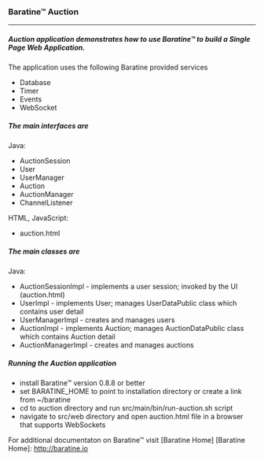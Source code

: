 ### Baratine™ Auction

***

##### Auction application demonstrates how to use Baratine™ to build a Single Page Web Application.

The application uses the following Baratine provided services
 * Database
 * Timer
 * Events
 * WebSocket

##### The main interfaces are

Java:

* AuctionSession
* User
* UserManager
* Auction
* AuctionManager
* ChannelListener

HTML, JavaScript:
* auction.html

##### The main classes are

Java:

* AuctionSessionImpl - implements a user session; invoked by the UI (auction.html)
* UserImpl - implements User; manages UserDataPublic class which contains user detail
* UserManagerImpl - creates and manages users
* AuctionImpl - implements Auction; manages AuctionDataPublic class which contains Auction detail
* AuctionManagerImpl - creates and manages auctions

##### Running the Auction application

* install Baratine™ version 0.8.8 or better
* set BARATINE_HOME to point to installation directory or create a link from ~/baratine
* cd to auction directory and run src/main/bin/run-auction.sh script
* navigate to src/web directory and open auction.html file in a browser that supports WebSockets

For additional documentaton on Baratine™ visit [Baratine Home]
[Baratine Home]: http://baratine.io

